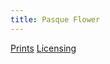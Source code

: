 ```yaml
---
title: Pasque Flower
---
```

[Prints](https://pixels.com/featured/pasque-flower-brady-lane.html)
[Licensing](https://licensing.pixels.com/featured/pasque-flower-brady-lane.html)